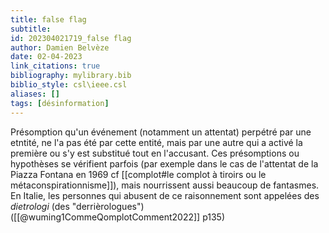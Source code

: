```yaml
---
title: false flag
subtitle:
id: 202304021719_false flag
author: Damien Belvèze
date: 02-04-2023
link_citations: true
bibliography: mylibrary.bib
biblio_style: csl\ieee.csl
aliases: []
tags: [désinformation]
---
```


Présomption qu'un événement (notamment un attentat) perpétré par une etntité, ne l'a pas été par cette entité, mais par une autre qui a activé la première ou s'y est substitué tout en l'accusant. 
Ces présomptions ou hypothèses se vérifient parfois (par exemple dans le cas de l'attentat de la Piazza Fontana en 1969 cf [[complot#le complot à tiroirs ou le métaconspirationnisme]]), mais nourrissent aussi beaucoup de fantasmes. 
En Italie, les personnes qui abusent de ce raisonnement sont appelées des *dietrologi* (des "derrièrologues") ([[@wuming1CommeQomplotComment2022]] p135)





